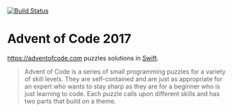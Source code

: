 [![Build Status](https://travis-ci.org/kAworu/adventofcode-2017.svg?branch=master)](https://travis-ci.org/kAworu/adventofcode-2017)

# Advent of Code 2017

https://adventofcode.com puzzles solutions in [Swift][].

> Advent of Code is a series of small programming puzzles for a variety of
> skill levels. They are self-contained and are just as appropriate for an
> expert who wants to stay sharp as they are for a beginner who is just
> learning to code. Each puzzle calls upon different skills and has two parts
> that build on a theme.

[Swift]: https://swift.org/
